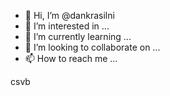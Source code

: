 - 👋 Hi, I’m @dankrasilni
- 👀 I’m interested in ...
- 🌱 I’m currently learning ...
- 💞️ I’m looking to collaborate on ...
- 📫 How to reach me ...

<!---
dankrasilni/dankrasilni is a ✨ special ✨ repository because its `README.md` (this file) appears on your GitHub profile.
You can click the Preview link to take a look at your changes.
--->
csvb
